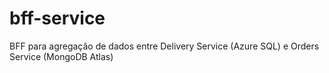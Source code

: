 # bff-service
BFF para agregação de dados entre Delivery Service (Azure SQL) e Orders Service (MongoDB Atlas)
